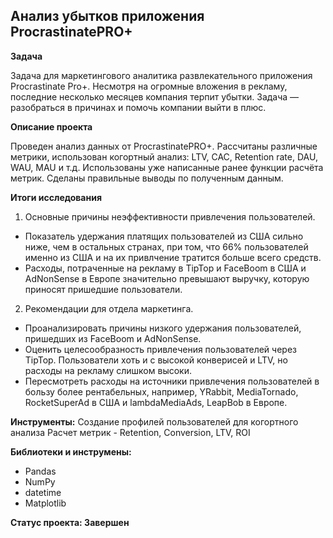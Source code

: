 ## Анализ убытков приложения ProcrastinatePRO+


**Задача**   

Задача для маркетингового аналитика развлекательного приложения Procrastinate Pro+. Несмотря на огромные вложения в рекламу, последние несколько месяцев компания терпит убытки. Задача — разобраться в причинах и помочь компании выйти в плюс.

**Описание проекта**

Проведен анализ данных от ProcrastinatePRO+.
Рассчитаны различные метрики, использован когортный анализ: LTV, CAC, Retention rate, DAU, WAU, MAU и т.д. Использованы уже написанные ранее функции расчёта метрик. Сделаны правильные выводы по полученным данным.

**Итоги исследования**

1. Основные причины неэффективности привлечения пользователей.
- Показатель удержания платящих пользователей из США сильно ниже, чем в остальных странах, при том, что 66% пользователей именно из США и на их привлчение тратится больше всего средств.
- Расходы, потраченные на рекламу в TipTop и FaceBoom в США и AdNonSense в Европе значительно превышают выручку, которую приносят пришедшие пользователи.
2. Рекомендации для отдела маркетинга.
- Проанализировать причины низкого удержания пользователей, пришедших из FaceBoom и AdNonSense.
- Оценить целесообразность привлечения пользователей через TipTop. Пользователи хоть и с высокой конверисей и LTV, но расходы на рекламу слишком высоки.
- Пересмотреть расходы на источники привлечения пользователей в бользу более рентабельных, например, YRabbit, MediaTornado, RocketSuperAd в США и lambdaMediaAds, LeapBob в Европе.

**Инструменты:**
Создание профилей пользователей для когортного анализа
Расчет метрик - Retention, Conversion, LTV, ROI

**Библиотеки и инструмены:**
- Pandas
- NumPy
- datetime
- Matplotlib

**Статус проекта: Завершен**
